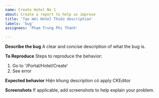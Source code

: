 ```yaml
---
name: Create Hotel No 1
about: Create a report to help us improve
title: 'Tạo mới Hotel Thiếu description'
labels: 'bug'
assignees: 'Phạm Trung Phi Thành'

---
```


**Describe the bug**
A clear and concise description of what the bug is.

**To Reproduce**
Steps to reproduce the behavior:
1. Go to '/Portal/Hotel/Create'
4. See error

**Expected behavior**
Hiện khung description có apply CKEditor

**Screenshots**
If applicable, add screenshots to help explain your problem.